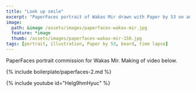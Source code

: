 ```yaml
---
title: "Look up smile"
excerpt: "PaperFaces portrait of Wakas Mir drawn with Paper by 53 on an iPad."
image: 
  path: &image /assets/images/paperfaces-wakas-mir.jpg 
  feature: *image
  thumb: /assets/images/paperfaces-wakas-mir-150.jpg
tags: [portrait, illustration, Paper by 53, beard, time lapse]
---
```


PaperFaces portrait commission for Wakas Mir. Making of video below.

{% include boilerplate/paperfaces-2.md %}

{% include youtube id="Helg9hmHyuc" %}
